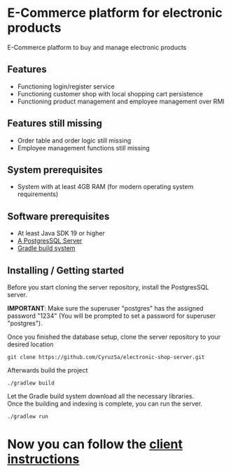 # E-Commerce platform for electronic products
E-Commerce platform to buy and manage electronic products

## Features
- Functioning login/register service
- Functioning customer shop with local shopping cart persistence
- Functioning product management and employee management over RMI

## Features still missing
- Order table and order logic still missing
- Employee management functions still missing

## System prerequisites
- System with at least 4GB RAM (for modern operating system requirements)

## Software prerequisites
- At least Java SDK 19 or higher
- [A PostgresSQL Server](https://www.postgresql.org/download/)
- [Gradle build system](https://gradle.org/)

## Installing / Getting started

Before you start cloning the server repository, install the PostgresSQL server.  
  
**IMPORTANT**: Make sure the superuser "postgres" has the assigned password "1234" (You will be prompted to set a password for superuser "postgres").  
  
Once you finished the database setup, clone the server repository to your desired location 

```shell
git clone https://github.com/CyruzSa/electronic-shop-server.git
```  
Afterwards build the project
```shell
./gradlew build
```  
Let the Gradle build system download all the necessary libraries.    
Once the building and indexing is complete, you can run the server.  
```shell
./gradlew run
```  
# Now you can follow the [client instructions](https://github.com/CyruzSa/electronic-shop-client)
